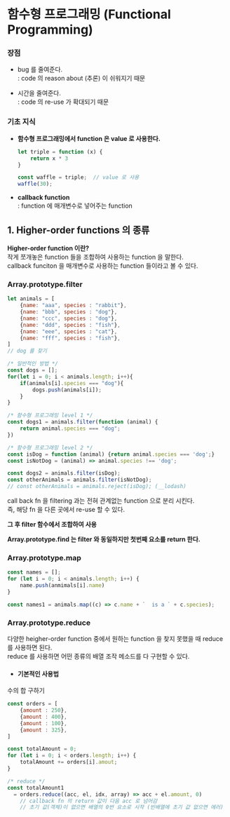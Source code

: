 # 함수형 프로그래밍 (Functional Programming)

### 장점
- bug 를 줄여준다.   
  : code 의 reason about (추론) 이 쉬워지기 때문

- 시간을 줄여준다.   
  : code 의 re-use 가 확대되기 때문

### 기초 지식

- **함수형 프로그래밍에서  function 은 value 로 사용한다.**
    ```javascript
    let triple = function (x) {
        return x * 3
    }

    const waffle = triple;  // value 로 사용
    waffle(30);
    ```
- **callback function**   
: function 에 매개변수로 넣어주는 function

## 1. Higher-order functions 의 종류

**Higher-order function 이란?**   
작게 쪼개놓은 function 들을 조합하여 사용하는 function 을 말한다.   
callback funciton 을 매개변수로 사용하는 function 들이라고 볼 수 있다.

### Array.prototype.filter
```javascript
let animals = [
    {name: "aaa", species : "rabbit"},
    {name: "bbb", species : "dog"},
    {name: "ccc", species : "dog"},
    {name: "ddd", species : "fish"},
    {name: "eee", species : "cat"},
    {name: "fff", species : "fish"},
]
// dog 를 찾기

/* 일반적인 방법 */
const dogs = [];
for(let i = 0; i < animals.length; i++){
    if(animals[i].species === "dog"){
        dogs.push(animals[i]);
    }
}

/* 함수형 프로그래밍 level 1 */
const dogs1 = animals.filter(function (animal) {
    return animal.species === "dog";
})

/* 함수형 프로그래밍 level 2 */
const isDog = function (animal) {return animal.species === 'dog';}
const isNotDog = (animal) => animal.species !== 'dog';

const dogs2 = animals.filter(isDog);
const otherAnimals = animals.filter(isNotDog);
// const otherAnimals = animals.reject(isDog); (__lodash)

```
call back fn 을 filtering 과는 전혀 관계없는 function 으로 분리 시킨다.   
즉, 해당 fn 을 다른 곳에서 re-use 할 수 있다.

**그 후 filter 함수에서 조합하여 사용**   

**Array.prototype.find 는 filter 와 동일하지만 첫번째 요소를 return 한다.**

### Array.prototype.map
```javascript
const names = [];
for (let i = 0; i < animals.length; i++) {
    name.push(anmimals[i].name)
}

const names1 = animals.map((c) => c.name + `  is a ` + c.species);
```

### Array.prototype.reduce
다양한 heigher-order function 중에서 원하는 function 을 찾지 못했을 때 reduce 를 사용하면 된다.   
reduce 를 사용하면 어떤 종류의 배열 조작 메소드를 다 구현할 수 있다.

- #### 기본적인 사용법
 수의 합 구하기
```javascript
const orders = [
    {amount : 250},
    {amount : 400},
    {amount : 100},
    {amount : 325},
]

const totalAmount = 0;
for (let i = 0; i < orders.length; i++) {
    totalAmount += orders[i].amout;
}

/* reduce */
const totalAmount1 
  = orders.reduce((acc, el, idx, array) => acc + el.amount, 0)
    // callback fn 의 return 값이 다음 acc 로 넘어감 
    // 초기 값(객체)이 없으면 배열의 0번 요소로 시작 (빈배열에 초기 값 없으면 에러)
```
